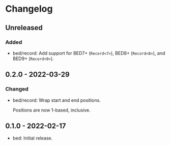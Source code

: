 # Changelog

## Unreleased

### Added

  * bed/record: Add support for BED7+ (`Record<7>`), BED8+ (`Record<8>`), and
    BED9+ (`Record<9>`).

## 0.2.0 - 2022-03-29

### Changed

  * bed/record: Wrap start and end positions.

    Positions are now 1-based, inclusive.

## 0.1.0 - 2022-02-17

  * bed: Initial release.
